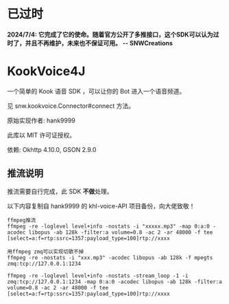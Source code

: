 # 已过时

**2024/7/4: 它完成了它的使命。随着官方公开了多推接口，这个SDK可以认为过时了，并且不再维护，未来也不保证可用。 -- SNWCreations**

# KookVoice4J

一个简单的 Kook 语音 SDK ，可以让你的 Bot 进入一个语音频道。

见 snw.kookvoice.Connector#connect 方法。

原始实现作者: hank9999

此库以 MIT 许可证授权。

依赖: Okhttp 4.10.0, GSON 2.9.0

## 推流说明

推流需要自行完成，此 SDK **不做**处理。

以下内容复制自 hank9999 的 khl-voice-API 项目备份，向大佬致敬！

```
ffmpeg推流
ffmpeg -re -loglevel level+info -nostats -i "xxxxx.mp3" -map 0:a:0 -acodec libopus -ab 128k -filter:a volume=0.8 -ac 2 -ar 48000 -f tee [select=a:f=rtp:ssrc=1357:payload_type=100]rtp://xxxx
```

```
用ffmpeg zmq可以实现切歌不掉
ffmpeg -re -nostats -i "xxx.mp3" -acodec libopus -ab 128k -f mpegts zmq:tcp://127.0.0.1:1234

ffmpeg -re -loglevel level+info -nostats -stream_loop -1 -i zmq:tcp://127.0.0.1:1234 -map 0:a:0 -acodec libopus -ab 128k -filter:a volume=0.8 -ac 2 -ar 48000 -f tee [select=a:f=rtp:ssrc=1357:payload_type=100]rtp://xxxx
```
